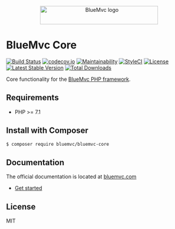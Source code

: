 <p align="center">
   <img src="https://bm.staticfiles.se/img/logo-320x50.png" width="320" height="50" alt="BlueMvc logo">
</p>

# BlueMvc Core

[![Build Status](https://travis-ci.org/themichaelhall/bluemvc-core.svg?branch=master)](https://travis-ci.org/themichaelhall/bluemvc-core)
[![codecov.io](https://codecov.io/gh/themichaelhall/bluemvc-core/coverage.svg?branch=master)](https://codecov.io/gh/themichaelhall/bluemvc-core?branch=master)
[![Maintainability](https://api.codeclimate.com/v1/badges/cb863a07a7f70172269f/maintainability)](https://codeclimate.com/github/themichaelhall/bluemvc-core/maintainability)
[![StyleCI](https://styleci.io/repos/61732117/shield?style=flat)](https://styleci.io/repos/61732117)
[![License](https://poser.pugx.org/bluemvc/bluemvc-core/license)](https://packagist.org/packages/bluemvc/bluemvc-core)
[![Latest Stable Version](https://poser.pugx.org/bluemvc/bluemvc-core/v/stable)](https://packagist.org/packages/bluemvc/bluemvc-core)
[![Total Downloads](https://poser.pugx.org/bluemvc/bluemvc-core/downloads)](https://packagist.org/packages/bluemvc/bluemvc-core)

Core functionality for the [BlueMvc PHP framework](https://github.com/themichaelhall/bluemvc).

## Requirements

- PHP >= 7.1

## Install with Composer

``` bash
$ composer require bluemvc/bluemvc-core
```

## Documentation

The official documentation is located at [bluemvc.com](https://bluemvc.com/)

- [Get started](https://bluemvc.com/get-started/)

## License

MIT